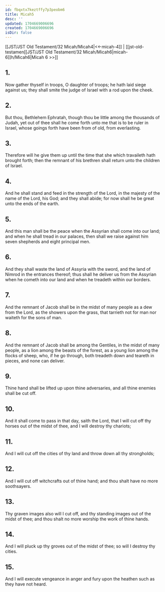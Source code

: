 ```yaml
---
id: fbqxtx7keztffy7p3peobm6
title: Micah5
desc: ''
updated: 1704669006696
created: 1704669006696
isDir: false
---
```

[[JST/JST Old Testament/32 Micah/Micah4|<<-micah-4]] | [[jst-old-testamen[[JST/JST Old Testament/32 Micah/Micah6|micah-6]]h/Micah6|Micah 6 >>]]
## 1.
Now gather thyself in troops, O daughter of troops; he hath laid siege against us; they shall smite the judge of Israel with a rod upon the cheek.
## 2.
But thou, Bethlehem Ephratah, though thou be little among the thousands of Judah, yet out of thee shall he come forth unto me that is to be ruler in Israel, whose goings forth have been from of old, from everlasting.
## 3.
Therefore will he give them up until the time that she which travaileth hath brought forth; then the remnant of his brethren shall return unto the children of Israel.
## 4.
And he shall stand and feed in the strength of the Lord, in the majesty of the name of the Lord, his God; and they shall abide; for now shall he be great unto the ends of the earth.
## 5.
And this man shall be the peace when the Assyrian shall come into our land; and when he shall tread in our palaces, then shall we raise against him seven shepherds and eight principal men.
## 6.
And they shall waste the land of Assyria with the sword, and the land of Nimrod in the entrances thereof; thus shall he deliver us from the Assyrian when he cometh into our land and when he treadeth within our borders.
## 7.
And the remnant of Jacob shall be in the midst of many people as a dew from the Lord, as the showers upon the grass, that tarrieth not for man nor waiteth for the sons of man.
## 8.
And the remnant of Jacob shall be among the Gentiles, in the midst of many people, as a lion among the beasts of the forest, as a young lion among the flocks of sheep, who, if he go through, both treadeth down and teareth in pieces, and none can deliver.
## 9.
Thine hand shall be lifted up upon thine adversaries, and all thine enemies shall be cut off.
## 10.
And it shall come to pass in that day, saith the Lord, that I will cut off thy horses out of the midst of thee, and I will destroy thy chariots;
## 11.
And I will cut off the cities of thy land and throw down all thy strongholds;
## 12.
And I will cut off witchcrafts out of thine hand; and thou shalt have no more soothsayers.
## 13.
Thy graven images also will I cut off, and thy standing images out of the midst of thee; and thou shalt no more worship the work of thine hands.
## 14.
And I will pluck up thy groves out of the midst of thee; so will I destroy thy cities.
## 15.
And I will execute vengeance in anger and fury upon the heathen such as they have not heard.

